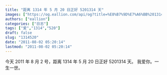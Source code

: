 ```yaml
---
title: "距离 1314 年 5 月 20 日正好 5201314 天"
images: ["https://og.eallion.com/api/og?title=%E8%B7%9D%E7%A6%BB%201314%20%E5%B9%B4%205%20%E6%9C%88%2020%20%E6%97%A5%E6%AD%A3%E5%A5%BD%205201314%20%E5%A4%A9"]
authors: ["eallion"]
categories: ["日志"]
tags: ["爱","1314","520"]
draft: false
slug: "1314520"
date: "2011-08-02 05:20:14"
lastmod: "2011-08-02 05:20:14"
---
```


今天 2011 年 8 月 2 号，距离 1314 年 5 月 20 日正好 5201314 天。
我爱你。一生一世。

